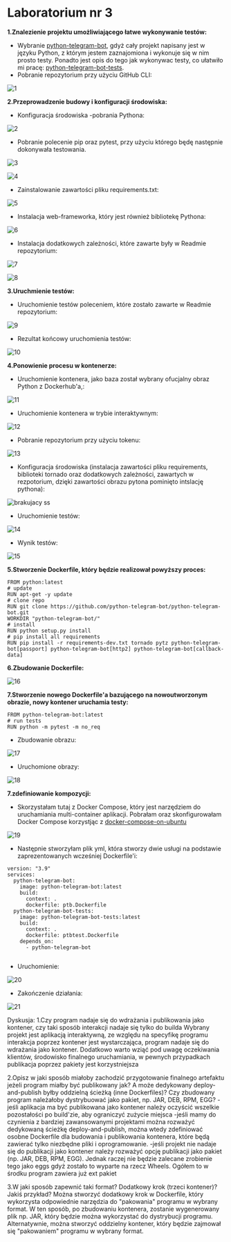 # Laboratorium nr 3

**1.Znalezienie projektu umożliwiającego łatwe wykonywanie testów:**

- Wybranie [python-telegram-bot](https://github.com/python-telegram-bot/python-telegram-bot), gdyż cały projekt napisany jest w języku Python, z którym jestem zaznajomiona i wykonuje się w nim prosto testy. Ponadto jest opis do tego jak wykonywac testy, co ułatwiło mi pracę: [python-telegram-bot-tests](https://github.com/python-telegram-bot/python-telegram-bot/blob/master/tests/README.rst).
- Pobranie repozytorium przy użyciu GitHub CLI:

![1](https://github.com/InzynieriaOprogramowaniaAGH/MDO2023_S/blob/MJ407205/JM407205/lab3/ss/1.png)

**2.Przeprowadzenie budowy i konfiguracji środowiska:**

- Konfiguracja środowiska -pobrania Pythona:

![2](https://github.com/InzynieriaOprogramowaniaAGH/MDO2023_S/blob/MJ407205/JM407205/lab3/ss/2.png)

- Pobranie polecenie pip oraz pytest, przy użyciu którego będę następnie dokonywała testowania.

![3](https://github.com/InzynieriaOprogramowaniaAGH/MDO2023_S/blob/MJ407205/JM407205/lab3/ss/3.png)

![4](https://github.com/InzynieriaOprogramowaniaAGH/MDO2023_S/blob/MJ407205/JM407205/lab3/ss/4.png)

- Zainstalowanie zawartości pliku requirements.txt:

![5](https://github.com/InzynieriaOprogramowaniaAGH/MDO2023_S/blob/MJ407205/JM407205/lab3/ss/5.png)

- Instalacja web-frameworka, który jest również bibliotekę Pythona:

![6](https://github.com/InzynieriaOprogramowaniaAGH/MDO2023_S/blob/MJ407205/JM407205/lab3/ss/6.png)

- Instalacja dodatkowych zależności, które zawarte były w Readmie repozytorium:

![7](https://github.com/InzynieriaOprogramowaniaAGH/MDO2023_S/blob/MJ407205/JM407205/lab3/ss/7.png)

![8](https://github.com/InzynieriaOprogramowaniaAGH/MDO2023_S/blob/MJ407205/JM407205/lab3/ss/8.png)

**3.Uruchmienie testów:**

- Uruchomienie testów poleceniem, które zostało zawarte w Readmie repozytorium:

![9](https://github.com/InzynieriaOprogramowaniaAGH/MDO2023_S/blob/MJ407205/JM407205/lab3/ss/9.png)

- Rezultat końcowy uruchomienia testów:

![10](https://github.com/InzynieriaOprogramowaniaAGH/MDO2023_S/blob/MJ407205/JM407205/lab3/ss/10.png)

**4.Ponowienie procesu w kontenerze:**

- Uruchomienie kontenera, jako baza został wybrany ofucjalny obraz Python z Dockerhub'a,:

![11](https://github.com/InzynieriaOprogramowaniaAGH/MDO2023_S/blob/MJ407205/JM407205/lab3/ss/11.png)

- Uruchomienie kontenera w trybie interaktywnym:

![12](https://github.com/InzynieriaOprogramowaniaAGH/MDO2023_S/blob/MJ407205/JM407205/lab3/ss/12.png)

- Pobranie repozytorium przy użyciu tokenu:

![13](https://github.com/InzynieriaOprogramowaniaAGH/MDO2023_S/blob/MJ407205/JM407205/lab3/ss/13.png)

- Konfiguracja środowiska (instalacja zawartości pliku requirements, biblioteki tornado oraz dodatkowych zależności, zawartych w rezpotorium, dzięki zawartości obrazu pytona pominięto intslację pythona):

![brakujacy ss](https://github.com/InzynieriaOprogramowaniaAGH/MDO2023_S/blob/MJ407205/JM407205/lab3/ss/brakujacy%20ss.png)

- Uruchomienie testów:

![14](https://github.com/InzynieriaOprogramowaniaAGH/MDO2023_S/blob/MJ407205/JM407205/lab3/ss/14.png)

- Wynik testów:

![15](https://github.com/InzynieriaOprogramowaniaAGH/MDO2023_S/blob/MJ407205/JM407205/lab3/ss/15.png)

**5.Stworzenie Dockerfile, który będzie realizował powyższy proces:**
``` 
FROM python:latest
# update
RUN apt-get -y update
# clone repo
RUN git clone https://github.com/python-telegram-bot/python-telegram-bot.git
WORKDIR "python-telegram-bot/"
# install
RUN python setup.py install
# pip install all requirements
RUN pip install -r requirements-dev.txt tornado pytz python-telegram-bot[passport] python-telegram-bot[http2] python-telegram-bot[callback-data]
```
**6.Zbudowanie Dockerfile:**

![16](https://github.com/InzynieriaOprogramowaniaAGH/MDO2023_S/blob/MJ407205/JM407205/lab3/ss/16.png)

**7.Stworzenie nowego Dockerfile'a bazującego na nowoutworzonym obrazie, nowy kontener uruchamia testy:**
```
FROM python-telegram-bot:latest
# run tests
RUN python -m pytest -m no_req
```
- Zbudowanie obrazu:

![17](https://github.com/InzynieriaOprogramowaniaAGH/MDO2023_S/blob/MJ407205/JM407205/lab3/ss/17.png)

- Uruchomione obrazy:

![18](https://github.com/InzynieriaOprogramowaniaAGH/MDO2023_S/blob/MJ407205/JM407205/lab3/ss/18.png)

**7.zdefiniowanie kompozycji:**

- Skorzystałam tutaj z Docker Compose, który jest narzędziem do uruchamiania multi-container aplikacji. Pobrałam oraz skonfigurowałam Docker Compose korzystjąc z [docker-compose-on-ubuntu](https://www.digitalocean.com/community/tutorials/how-to-install-and-use-docker-compose-on-ubuntu-20-04)

![19](https://github.com/InzynieriaOprogramowaniaAGH/MDO2023_S/blob/MJ407205/JM407205/lab3/ss/19.png)

- Następnie stworzyłam plik yml, która stworzy dwie usługi na podstawie zaprezentowanych wcześniej Dockerfile'i:

```
version: "3.9"
services:
  python-telegram-bot:
    image: python-telegram-bot:latest
    build: 
      context: .
      dockerfile: ptb.Dockerfile
  python-telegram-bot-tests:
    image: python-telegram-bot-tests:latest
    build:
      context: .
      dockerfile: ptbtest.Dockerfile
    depends_on:
      - python-telegram-bot
    
```

- Uruchomienie:

![20](https://github.com/InzynieriaOprogramowaniaAGH/MDO2023_S/blob/MJ407205/JM407205/lab3/ss/20.png)

- Zakończenie działania:

![21](https://github.com/InzynieriaOprogramowaniaAGH/MDO2023_S/blob/MJ407205/JM407205/lab3/ss/21.png)

Dyskusja:
1.Czy program nadaje się do wdrażania i publikowania jako kontener, czy taki sposób interakcji nadaje się tylko do builda
Wybrany projekt jest aplikacją interaktywną, ze względu na specyfikę programu interakcja poprzez kontener jest wystarczająca, program nadaje się do wdrażania jako kontener. Dodatkowo warto wziąć pod uwagę oczekiwania klientów, środowisko finalnego uruchamiania, w pewnych przypadkach publikacja poprzez pakiety jest korzystniejsza

2.Opisz w jaki sposób miałoby zachodzić przygotowanie finalnego artefaktu
jeżeli program miałby być publikowany jak? A może dedykowany deploy-and-publish byłby oddzielną ścieżką (inne Dockerfiles)? Czy zbudowany program należałoby dystrybuować jako pakiet, np. JAR, DEB, RPM, EGG?
-jeśli aplikacja ma być publikowana jako kontener należy oczyścić wszelkie pozostałości po build'zie, aby ograniczyć zużycie miejsca
-jeśli mamy do czynienia z bardziej zawansowanymi projektami można rozważyć dedykowaną ścieżkę deploy-and-publish, można wtedy zdefiniować osobne Dockerfile dla budowania i publikowania kontenera, które będą zawierać tylko niezbędne pliki i oprogramowanie.
-jeśli projekt nie nadaje się do publikacji jako kontener należy rozważyć opcję publikacji jako pakiet (np. JAR, DEB, RPM, EGG). Jednak raczej nie będzie zalecane zrobienie tego jako eggs gdyż zostało to wyparte na rzecz Wheels. Ogółem to w środku program zawiera już ext pakiet

3.W jaki sposób zapewnić taki format? Dodatkowy krok (trzeci kontener)? Jakiś przykład?
Można stworzyć dodatkowy krok w Dockerfile, który wykorzysta odpowiednie narzędzia do "pakowania" programu w wybrany format. W ten sposób, po zbudowaniu kontenera, zostanie wygenerowany plik np. JAR, który będzie można wykorzystać do dystrybucji programu. Alternatywnie, można stworzyć oddzielny kontener, który będzie zajmował się "pakowaniem" programu w wybrany format. 






